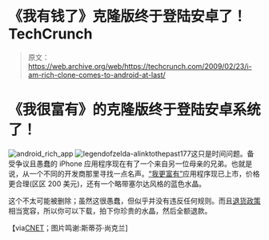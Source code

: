 # 《我有钱了》克隆版终于登陆安卓了！TechCrunch

> 原文：<https://web.archive.org/web/https://techcrunch.com/2009/02/23/i-am-rich-clone-comes-to-android-at-last/>

# 《我很富有》的克隆版终于登陆安卓系统了！

![android_rich_app](img/12f54f92a20829d2fbf5be37537e3c3c.png "android_rich_app")
![legendofzelda-alinktothepast177](img/bdcb25ad024ef43241d7ecdaf0545c90.png "legendofzelda-alinktothepast177")这只是时间问题。备受争议且愚蠢的 iPhone 应用程序现在有了一个来自另一位母亲的兄弟。也就是说，从一个不同的开发商那里寻找一点名声。[“我更富有”](https://web.archive.org/web/20221006160539/http://www.macworld.com/article/138979/2009/02/iamricher.html)应用程序现已上市，价格更合理(区区 200 美元)，还有一个略带塞尔达风格的蓝色水晶。

这个不太可能被删除；虽然这很愚蠢，但似乎并没有违反任何规则。而且[退货政策](https://web.archive.org/web/20221006160539/http://www.crunchgear.com/2009/02/17/android-market-return-policy-porn-policy-and-more/)相当宽容，所以你可以下载，拍下你珍贵的水晶，然后全额退款。

【via[CNET](https://web.archive.org/web/20221006160539/http://news.cnet.com/8301-1035_3-10170331-94.html?part=rss&tag=feed&subj=Crave)；图片鸣谢:斯蒂芬·尚克兰]